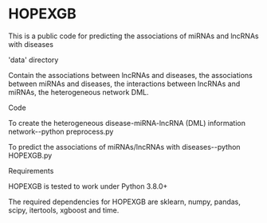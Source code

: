 # HOPEXGB
This is a public code for predicting the associations of miRNAs and lncRNAs with diseases

'data' directory

Contain the associations between lncRNAs and diseases, the associations between miRNAs and diseases, the interactions between lncRNAs and miRNAs, the heterogeneous network DML.

Code

To create the heterogeneous disease-miRNA-lncRNA (DML) information network--python preprocess.py

To predict the associations of miRNAs/lncRNAs with diseases--python HOPEXGB.py

Requirements

HOPEXGB is tested to work under Python 3.8.0+

The required dependencies for HOPEXGB are sklearn, numpy, pandas, scipy, itertools, xgboost and time.
